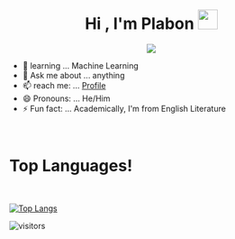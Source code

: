 <h1 align="center">Hi , I'm Plabon <img src="https://media.giphy.com/media/hvRJCLFzcasrR4ia7z/giphy.gif" width="35"></h1>
<p align="center">
  <a href="https://github.com/DenverCoder1/readme-typing-svg"><img src="https://readme-typing-svg.herokuapp.com?lines=Self+Taught+Web+Developer;DS%20|%20AI%20|%20ML%20Enthusiast;Learning&center=true&width=500&height=50"></a>
</p>

- 🌱 learning ... Machine Learning 
- 💬 Ask me about ... anything
- 📫 reach me: ... [Profile](https://plabonkumersarker.github.io/profile/)
- 😄 Pronouns: ... He/Him
- ⚡ Fun fact: ... Academically, I'm from English Literature

<Br>
<h1>Top Languages!</h1>
<Br>
  
[![Top Langs](https://github-readme-stats.vercel.app/api/top-langs/?username=plabonkumersarker&layout=compact&text_color=daf7dc&bg_color=151515)](https://github.com/plabonkumersarker/github-readme-stats)
  
  
![visitors](https://visitor-badge.laobi.icu/badge?page_id=plabonkumersarker.plabonkumersarker)
